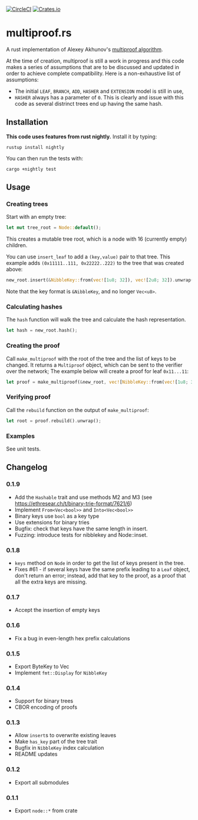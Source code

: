 [![CircleCI](https://circleci.com/gh/gballet/multiproof-rs.svg?style=svg)](https://circleci.com/gh/gballet/multiproof-rs)
[![Crates.io](https://img.shields.io/crates/v/multiproof-rs.svg)](https://crates.io/crates/multiproof-rs)

# multiproof.rs
A rust implementation of Alexey Akhunov's [multiproof algorithm](https://github.com/ledgerwatch/turbo-geth/blob/master/docs/programmers_guide/guide.md).

At the time of creation, multiproof is still a work in progress and this code makes a series of assumptions that are to be discussed and updated in order to achieve complete compatibility. Here is a non-exhaustive list of assumptions:

  * The initial `LEAF`, `BRANCH`, `ADD`, `HASHER` and `EXTENSION` model is still in use,
  * `HASHER` always has a parameter of `0`. This is clearly and issue with this code as several distrinct trees end up having the same hash.

## Installation

**This code uses features from rust nightly.** Install it by typing:

```
rustup install nightly
```

You can then run the tests with:

```
cargo +nightly test
```

## Usage

### Creating trees

Start with an empty tree:

```rust
let mut tree_root = Node::default();
```

This creates a mutable tree root, which is a node with 16 (currently empty) children.

You can use `insert_leaf` to add a `(key,value)` pair to that tree. This example adds `(0x11111..111, 0x22222..222)` to the tree that was created above:

```rust
new_root.insert(&NibbleKey::from(vec![1u8; 32]), vec![2u8; 32]).unwrap();
```

Note that the key format is `&NibbleKey`, and no longer `Vec<u8>`.

### Calculating hashes

The `hash` function will walk the tree and calculate the hash representation.

```rust
let hash = new_root.hash();
```

### Creating the proof

Call `make_multiproof` with the root of the tree and the list of keys to be changed. It returns a `Multiproof` object, which can be sent to the verifier over the network; The example below will create a proof for leaf `0x11...11`:

```rust
let proof = make_multiproof(&new_root, vec![NibbleKey::from(vec![1u8; 32])]).unwrap();
```

### Verifying proof

Call the `rebuild` function on the output of `make_multiproof`:

```rust
let root = proof.rebuild().unwrap();
```

### Examples

See unit tests.

## Changelog

### 0.1.9

  * Add the `Hashable` trait and use methods M2 and M3 (see https://ethresear.ch/t/binary-trie-format/7621/6)
  * Implement `From<Vec<bool>>` and `Into<Vec<bool>>`
  * Binary keys use `bool` as a key type
  * Use extensions for binary tries
  * Bugfix: check that keys have the same length in insert.
  * Fuzzing: introduce tests for nibblekey and Node::inset.

### 0.1.8

  * `keys` method on `Node` in order to get the list of keys present in the tree.
  * Fixes #61 - if several keys have the same prefix leading to a `Leaf` object,
    don't return an error; instead, add that key to the proof, as a proof that
    all the extra keys are missing.

### 0.1.7

  * Accept the insertion of empty keys

### 0.1.6

  * Fix a bug in even-length hex prefix calculations

### 0.1.5

  * Export ByteKey to Vec<u8>
  * Implement `fmt::Display` for `NibbleKey`

### 0.1.4

  * Support for binary trees
  * CBOR encoding of proofs

### 0.1.3

  * Allow `insert`s to overwrite existing leaves
  * Make `has_key` part of the tree trait
  * Bugfix in `NibbleKey` index calculation
  * README updates

### 0.1.2

  * Export all submodules

### 0.1.1

  * Export `node::*` from crate
